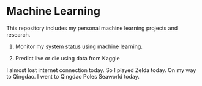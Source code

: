 # Machine Learning
This repository includes my personal machine learning projects and research. 

1. Monitor my system status using machine learning.

2. Predict live or die using data from Kaggle

I almost lost internet connection today. 
So I played Zelda today.
On my way to Qingdao.
I went to Qingdao Poles Seaworld today.
